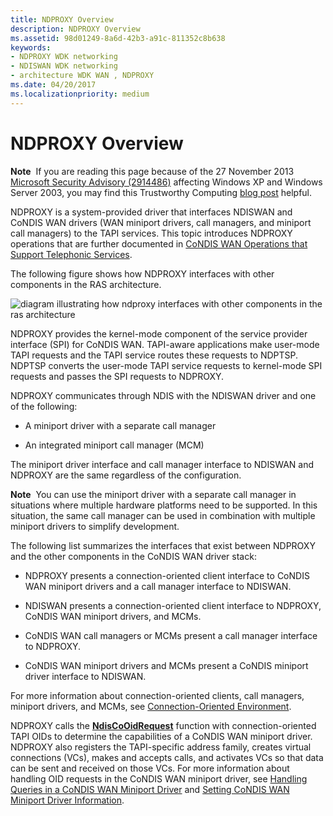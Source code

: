 ```yaml
---
title: NDPROXY Overview
description: NDPROXY Overview
ms.assetid: 98d01249-8a6d-42b3-a91c-811352c8b638
keywords:
- NDPROXY WDK networking
- NDISWAN WDK networking
- architecture WDK WAN , NDPROXY
ms.date: 04/20/2017
ms.localizationpriority: medium
---
```


# NDPROXY Overview





**Note**  If you are reading this page because of the 27 November 2013 [Microsoft Security Advisory (2914486)](https://technet.microsoft.com/security/advisory/2914486) affecting Windows XP and Windows Server 2003, you may find this Trustworthy Computing [blog post](http://blogs.technet.com/b/msrc/archive/2013/11/27/microsoft-releases-security-advisory-2914486.aspx) helpful.

 

NDPROXY is a system-provided driver that interfaces NDISWAN and CoNDIS WAN drivers (WAN miniport drivers, call managers, and miniport call managers) to the TAPI services. This topic introduces NDPROXY operations that are further documented in [CoNDIS WAN Operations that Support Telephonic Services](condis-wan-operations-that-support-telephonic-services.md).

The following figure shows how NDPROXY interfaces with other components in the RAS architecture.

![diagram illustrating how ndproxy interfaces with other components in the ras architecture](images/ndproxy.png)

NDPROXY provides the kernel-mode component of the service provider interface (SPI) for CoNDIS WAN. TAPI-aware applications make user-mode TAPI requests and the TAPI service routes these requests to NDPTSP. NDPTSP converts the user-mode TAPI service requests to kernel-mode SPI requests and passes the SPI requests to NDPROXY.

NDPROXY communicates through NDIS with the NDISWAN driver and one of the following:

-   A miniport driver with a separate call manager

-   An integrated miniport call manager (MCM)

The miniport driver interface and call manager interface to NDISWAN and NDPROXY are the same regardless of the configuration.

**Note**  You can use the miniport driver with a separate call manager in situations where multiple hardware platforms need to be supported. In this situation, the same call manager can be used in combination with multiple miniport drivers to simplify development.

 

The following list summarizes the interfaces that exist between NDPROXY and the other components in the CoNDIS WAN driver stack:

-   NDPROXY presents a connection-oriented client interface to CoNDIS WAN miniport drivers and a call manager interface to NDISWAN.

-   NDISWAN presents a connection-oriented client interface to NDPROXY, CoNDIS WAN miniport drivers, and MCMs.

-   CoNDIS WAN call managers or MCMs present a call manager interface to NDPROXY.

-   CoNDIS WAN miniport drivers and MCMs present a CoNDIS miniport driver interface to NDISWAN.

For more information about connection-oriented clients, call managers, miniport drivers, and MCMs, see [Connection-Oriented Environment](connection-oriented-environment.md).

NDPROXY calls the [**NdisCoOidRequest**](https://msdn.microsoft.com/library/windows/hardware/ff561711) function with connection-oriented TAPI OIDs to determine the capabilities of a CoNDIS WAN miniport driver. NDPROXY also registers the TAPI-specific address family, creates virtual connections (VCs), makes and accepts calls, and activates VCs so that data can be sent and received on those VCs. For more information about handling OID requests in the CoNDIS WAN miniport driver, see [Handling Queries in a CoNDIS WAN Miniport Driver](handling-queries-in-a-condis-wan-miniport-driver.md) and [Setting CoNDIS WAN Miniport Driver Information](setting-condis-wan-miniport-driver-information.md).

 

 





